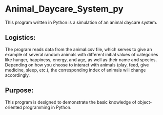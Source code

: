 # Animal_Daycare_System_py
This program written in Python is a simulation of an animal daycare system.<br/>

## Logistics:
The program reads data from the animal.csv file, which serves to give an example of several random animals with different initial values of categories like hunger, happiness, energy, and age, as well as their name and species. Depending on how you choose to interact with animals (play, feed, give medicine, sleep, etc.), the corresponding index of animals will change accordingly. 

## Purpose:
This program is designed to demonstrate the basic knowledge of object-oriented programming in Python.
